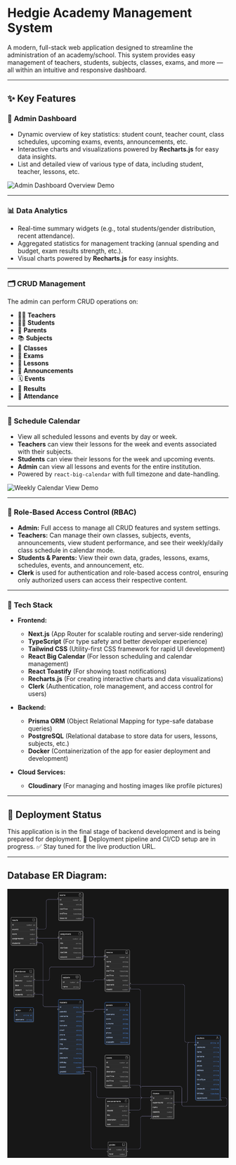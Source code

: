 # Hedgie Academy Management System

A modern, full-stack web application designed to streamline the administration of an academy/school. This system provides easy management of teachers, students, subjects, classes, exams, and more — all within an intuitive and responsive dashboard.

---

## ✨ Key Features

### 🔧 **Admin Dashboard**

- Dynamic overview of key statistics: student count, teacher count, class schedules, upcoming exams, events, announcements, etc.
- Interactive charts and visualizations powered by **Recharts.js** for easy data insights.
- List and detailed view of various type of data, including student, teacher, lessons, etc.

![Admin Dashboard Overview Demo](public/screen_records/admin_dashboard_overview.gif)

---

### 📊 **Data Analytics**

- Real-time summary widgets (e.g., total students/gender distribution, recent attendance).
- Aggregated statistics for management tracking (annual spending and budget, exam results strength, etc.).
- Visual charts powered by **Recharts.js** for easy insights.

---

### 🗂️ **CRUD Management**

The admin can perform CRUD operations on:

- 🧑‍🏫 **Teachers**
- 👩‍🎓 **Students**
- 👩 **Parents**
- 📚 **Subjects**
- 🏫 **Classes**
- 📝 **Exams**
- 📅 **Lessons**
- 📢 **Announcements**
- 🗓️ **Events**
- 🧾 **Results**
- 📝 **Attendance**

---

### 📅 **Schedule Calendar**

- View all scheduled lessons and events by day or week.
- **Teachers** can view their lessons for the week and events associated with their subjects.
- **Students** can view their lessons for the week and upcoming events.
- **Admin** can view all lessons and events for the entire institution.
- Powered by `react-big-calendar` with full timezone and date-handling.

![Weekly Calendar View Demo](public/screen_records/weekly_calendar_view.gif)

---

### 🔐 **Role-Based Access Control (RBAC)**

- **Admin:** Full access to manage all CRUD features and system settings.
- **Teachers:** Can manage their own classes, subjects, events, announcements, view student performance, and see their weekly/daily class schedule in calendar mode.
- **Students & Parents:** View their own data, grades, lessons, exams, schedules, events, and announcement, etc.
- **Clerk** is used for authentication and role-based access control, ensuring only authorized users can access their respective content.

---

### 🧩 **Tech Stack**

- **Frontend:**

  - **Next.js** (App Router for scalable routing and server-side rendering)
  - **TypeScript** (For type safety and better developer experience)
  - **Tailwind CSS** (Utility-first CSS framework for rapid UI development)
  - **React Big Calendar** (For lesson scheduling and calendar management)
  - **React Toastify** (For showing toast notifications)
  - **Recharts.js** (For creating interactive charts and data visualizations)
  - **Clerk** (Authentication, role management, and access control for users)

- **Backend:**

  - **Prisma ORM** (Object Relational Mapping for type-safe database queries)
  - **PostgreSQL** (Relational database to store data for users, lessons, subjects, etc.)
  - **Docker** (Containerization of the app for easier deployment and development)

- **Cloud Services:**
  - **Cloudinary** (For managing and hosting images like profile pictures)

---

## 🚀 Deployment Status

This application is in the final stage of backend development and is being prepared for deployment.
🔧 Deployment pipeline and CI/CD setup are in progress.
✅ Stay tuned for the live production URL.

---

## Database ER Diagram:

![Entity Relationship](public/entity_relationship.png)
